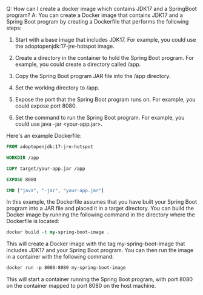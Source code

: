 Q: How can I create a docker image which contains JDK17 and a SpringBoot program?
A: You can create a Docker image that contains JDK17 and a Spring Boot program by creating a Dockerfile that performs the following steps:

1. Start with a base image that includes JDK17. For example, you could use the adoptopenjdk:17-jre-hotspot image.

2. Create a directory in the container to hold the Spring Boot program. For example, you could create a directory called /app.

3. Copy the Spring Boot program JAR file into the /app directory.

4. Set the working directory to /app.

5. Expose the port that the Spring Boot program runs on. For example, you could expose port 8080.

6. Set the command to run the Spring Boot program. For example, you could use java -jar <your-app.jar>.

Here's an example Dockerfile:

```dockerfile
FROM adoptopenjdk:17-jre-hotspot

WORKDIR /app

COPY target/your-app.jar /app

EXPOSE 8080

CMD ["java", "-jar", "your-app.jar"]
```
In this example, the Dockerfile assumes that you have built your Spring Boot program into a JAR file and placed it in a target directory. You can build the Docker image by running the following command in the directory where the Dockerfile is located:

```perl
docker build -t my-spring-boot-image .
```

This will create a Docker image with the tag my-spring-boot-image that includes JDK17 and your Spring Boot program. You can then run the image in a container with the following command:

```css
docker run -p 8080:8080 my-spring-boot-image
```
This will start a container running the Spring Boot program, with port 8080 on the container mapped to port 8080 on the host machine.